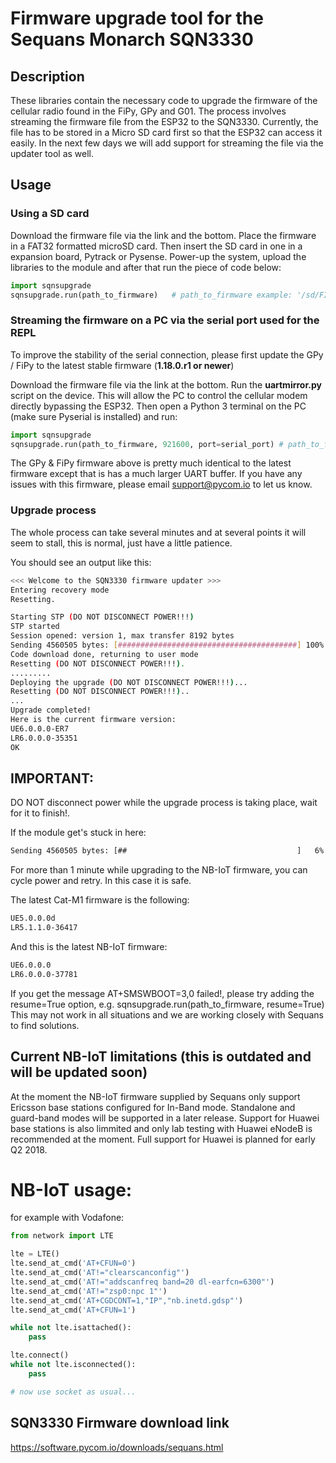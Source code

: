 # Firmware upgrade tool for the Sequans Monarch SQN3330

## Description

These libraries contain the necessary code to upgrade the firmware of the cellular radio found in the FiPy, GPy and G01.
The process involves streaming the firmware file from the ESP32 to the SQN3330. Currently, the file has to be stored in a
Micro SD card first so that the ESP32 can access it easily. In the next few days we will add support for streaming the file via the updater tool as well.

## Usage

### Using a SD card

Download the firmware file via the link and the bottom. Place the firmware in a FAT32 formatted microSD card. Then insert the SD card in one in a expansion board, Pytrack or Pysense. Power-up the system, upload the libraries to the module and after that run the piece of code below:

```python
import sqnsupgrade
sqnsupgrade.run(path_to_firmware)   # path_to_firmware example: '/sd/FIPY_NB1_35351.dup'
```

### Streaming the firmware on a PC via the serial port used for the REPL

To improve the stability of the serial connection, please first update the GPy / FiPy to the latest stable firmware (<b>1.18.0.r1 or newer</b>)

Download the firmware file via the link at the bottom. Run the **uartmirror.py** script on the device. This will allow the PC to control the cellular modem directly bypassing the ESP32. Then open a Python 3 terminal on the PC (make sure Pyserial is installed) and run:

```python
import sqnsupgrade
sqnsupgrade.run(path_to_firmware, 921600, port=serial_port) # path_to_firmware example: '/sd/FIPY_NB1_35351.dup, serial port example: '/dev/tty.usbmodemPy2e5401'
```

The GPy & FiPy firmware above is pretty much identical to the latest firmware except that is has a much larger UART buffer. If you have any issues with this firmware, please email support@pycom.io to let us know.


### Upgrade process

The whole process can take several minutes and at several points it will seem to stall, this is normal, just have a little patience.

You should see an output like this:

```bash
<<< Welcome to the SQN3330 firmware updater >>>
Entering recovery mode
Resetting.

Starting STP (DO NOT DISCONNECT POWER!!!)
STP started
Session opened: version 1, max transfer 8192 bytes
Sending 4560505 bytes: [########################################] 100%
Code download done, returning to user mode
Resetting (DO NOT DISCONNECT POWER!!!).
.........
Deploying the upgrade (DO NOT DISCONNECT POWER!!!)...
Resetting (DO NOT DISCONNECT POWER!!!)..
...
Upgrade completed!
Here is the current firmware version:
UE6.0.0.0-ER7
LR6.0.0.0-35351
OK
```

## IMPORTANT:

DO NOT disconnect power while the upgrade process is taking place, wait for it to finish!.

If the module get's stuck in here:

```bash
Sending 4560505 bytes: [##                                      ]   6%
```

For more than 1 minute while upgrading to the NB-IoT firmware, you can cycle power and retry. In this case it is safe.

The latest Cat-M1 firmware is the following:

```bash
UE5.0.0.0d
LR5.1.1.0-36417
```

And this is the latest NB-IoT firmware:

```bash
UE6.0.0.0
LR6.0.0.0-37781
```

If you get the message AT+SMSWBOOT=3,0 failed!, please try adding the resume=True option, e.g. sqnsupgrade.run(path_to_firmware, resume=True)
This may not work in all situations and we are working closely with Sequans to find solutions. 

## Current NB-IoT limitations (this is outdated and will be updated soon)

At the moment the NB-IoT firmware supplied by Sequans only support Ericsson base stations configured for In-Band mode. Standalone and guard-band modes will be supported in a later release. Support for Huawei base stations is also limmited and only lab testing with Huawei eNodeB is recommended at the moment. Full support for Huawei is planned for early Q2 2018.

# NB-IoT usage:

for example with Vodafone:

```python
from network import LTE

lte = LTE()
lte.send_at_cmd('AT+CFUN=0')
lte.send_at_cmd('AT!="clearscanconfig"')
lte.send_at_cmd('AT!="addscanfreq band=20 dl-earfcn=6300"')
lte.send_at_cmd('AT!="zsp0:npc 1"')
lte.send_at_cmd('AT+CGDCONT=1,"IP","nb.inetd.gdsp"')
lte.send_at_cmd('AT+CFUN=1')

while not lte.isattached():
    pass

lte.connect()
while not lte.isconnected():
    pass

# now use socket as usual...
```

## SQN3330 Firmware download link

https://software.pycom.io/downloads/sequans.html

